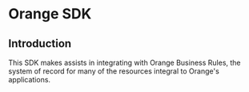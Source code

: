 # Orange SDK

## Introduction

This SDK makes assists in integrating with Orange Business Rules, the system of record for many of the resources integral to Orange's applications.

